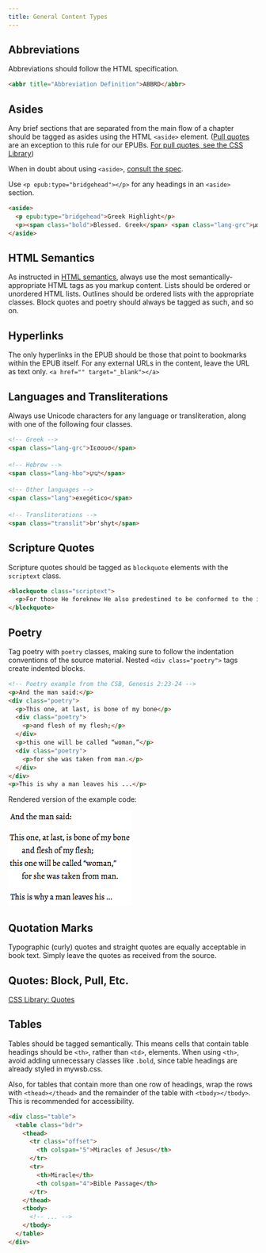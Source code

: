 ```yaml
---
title: General Content Types
---
```


## Abbreviations

Abbreviations should follow the HTML specification.

```html
<abbr title="Abbreviation Definition">ABBRD</abbr>
```

## Asides

Any brief sections that are separated from the main flow of a chapter should be tagged as asides using the HTML `<aside>` element. ([Pull quotes](https://en.wikipedia.org/wiki/Pull_quote) are an exception to this rule for our EPUBs. [For pull quotes, see the CSS Library](https://style.bhdirect-ebooks.org/css_lib/quotes.html))

When in doubt about using `<aside>`, [consult the spec](https://www.w3.org/TR/html5/sections.html#the-aside-element).

Use `<p epub:type="bridgehead"></p>` for any headings in an `<aside>` section.

```html
<aside>
  <p epub:type="bridgehead">Greek Highlight</p>
  <p><span class="bold">Blessed. Greek</span> <span class="lang-grc">μακάριος</span> (<span class="translit">makarios</span>). This term occurs ...</p>
</aside>
```

## HTML Semantics

As instructed in [HTML semantics](html_style.html#Semantics), always use the most semantically-appropriate HTML tags as you markup content. Lists should be ordered or unordered HTML lists. Outlines should be ordered lists with the appropriate classes. Block quotes and poetry should always be tagged as such, and so on.

## Hyperlinks

The only hyperlinks in the EPUB should be those that point to bookmarks within the EPUB itself. For any external URLs in the content, leave the URL as text only. `<a href="" target="_blank"></a>`

## Languages and Transliterations

Always use Unicode characters for any language or transliteration, along with one of the following four classes.

```html
<!-- Greek -->
<span class="lang-grc">Ιεσουσ</span>

<!-- Hebrew -->
<span class="lang-hbo">‏יְשׁוּעָ</span>

<!-- Other languages -->
<span class="lang">exegético</span>

<!-- Transliterations -->
<span class="translit">br'shyt</span>
```

## Scripture Quotes

Scripture quotes should be tagged as `blockquote` elements with the `scriptext` class.

```html
<blockquote class="scriptext">
  <p>For those He foreknew He also predestined to be conformed to the image of His Son, so that He would be the firstborn among many brothers. And those He predestined, He also called; and those He called, He also justified; and those He justified, He also glorified. (Rom 8:29–30)</p>
</blockquote>
```

## Poetry

Tag poetry with `poetry` classes, making sure to follow the indentation conventions of the source material. Nested `<div class="poetry">` tags create indented blocks.

```html
<!-- Poetry example from the CSB, Genesis 2:23-24 -->
<p>And the man said:</p>
<div class="poetry">
  <p>This one, at last, is bone of my bone</p>
  <div class="poetry">
    <p>and flesh of my flesh;</p>
  </div>
  <p>this one will be called “woman,”</p>
  <div class="poetry">
    <p>for she was taken from man.</p>
  </div>
</div>
<p>This is why a man leaves his ...</p>
```
Rendered version of the example code:

![Poetry example - rendered version.](../assets/images/poetry-example.png)

## Quotation Marks

Typographic (curly) quotes and straight quotes are equally acceptable in book text. Simply leave the quotes as received from the source.

## Quotes: Block, Pull, Etc.

[CSS Library: Quotes](https://style.bhdirect-ebooks.org/css_lib/quotes.html)

## Tables

Tables should be tagged semantically. This means cells that contain table headings should be `<th>`, rather than `<td>`, elements. When using `<th>`, avoid adding unnecessary classes like `.bold`, since table headings are already styled in mywsb.css.

Also, for tables that contain more than one row of headings, wrap the rows with `<thead></thead>` and the remainder of the table with `<tbody></tbody>`. This is recommended for accessibility.

```html
<div class="table">
  <table class="bdr">
    <thead>
      <tr class="offset">
        <th colspan="5">Miracles of Jesus</th>
      </tr>
      <tr>
        <th>Miracle</th>
        <th colspan="4">Bible Passage</th>
      </tr>
    </thead>
    <tbody>
      <!-- ... -->
    </tbody>
  </table>
</div>
```